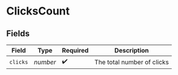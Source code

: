 # ClicksCount


## Fields

| Field                      | Type                       | Required                   | Description                |
| -------------------------- | -------------------------- | -------------------------- | -------------------------- |
| `clicks`                   | *number*                   | :heavy_check_mark:         | The total number of clicks |